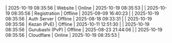 | 2025-10-19 08:35:56 | Website | Online | 2025-10-19 08:35:53 |
| 2025-10-19 08:35:56 | Registration | Offline | 2025-09-09 16:40:23 |
| 2025-10-19 08:35:56 | Auth Server | Offline | 2025-08-18 09:33:31 |
| 2025-10-19 08:35:56 | Kezan (PvE) | Offline | 2025-10-11 12:51:30 |
| 2025-10-19 08:35:56 | Gurubashi (PvP) | Offline | 2025-08-23 21:44:06 |
| 2025-10-19 08:35:56 | Cloudflare | Online | 2025-10-19 08:35:53 |
